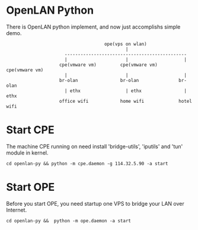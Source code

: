 # OpenLAN Python

There is OpenLAN python implement, and now just accomplishs simple demo. 

                                         ope(vps on wlan)
                                                 |
                          ----------------------------------------------
                          |                      |                     |
                        cpe(vmware vm)         cpe(vmware vm)        cpe(vmware vm)
                          |                      |                     |
                        br-olan                br-olan               br-olan
                          | ethx                 | ethx                | ethx
                        office wifi            home wifi             hotel wifi

# Start CPE

The machine CPE running on need install 'bridge-utils', 'iputils' and 'tun' module in kernel. 

    cd openlan-py && python -m cpe.daemon -g 114.32.5.90 -a start

# Start OPE

Before you start OPE, you need startup one VPS to bridge your LAN over Internet.

    cd openlan-py &&  python -m ope.daemon -a start
 
